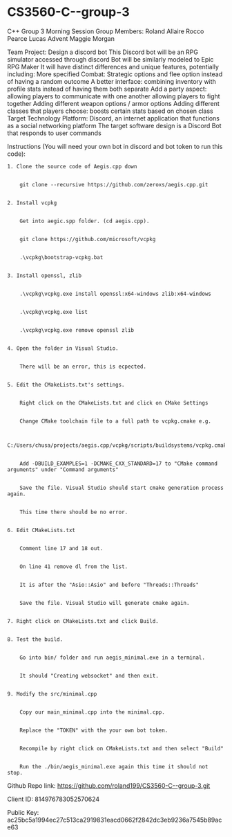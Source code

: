 # CS3560-C--group-3
C++ Group 3
Morning Session
Group Members:
    Roland Allaire
    Rocco Pearce
    Lucas Advent
    Maggie Morgan


Team Project: Design a discord bot 
    This Discord bot will be an RPG simulator accessed through discord
    Bot will be similarly modeled to Epic RPG Maker
    It will have distinct differences and unique features, potentially including:
        More specified Combat: Strategic options and flee option instead of having a random outcome
        A better interface: combining inventory with profile stats instead of having them both separate
        Add a party aspect: allowing players to communicate with one another
                            allowing players to fight together
        Adding different weapon options / armor options
        Adding different classes that players choose: boosts certain stats based on chosen class
Target Technology Platform:
    Discord, an internet application that functions as a social networking platform
    The target software design is a Discord Bot that responds to user commands

    
Instructions (You will need your own bot in discord and bot token to run this code): 


    1. Clone the source code of Aegis.cpp down


        git clone --recursive https://github.com/zeroxs/aegis.cpp.git
        
        
    2. Install vcpkg


        Get into aegic.spp folder. (cd aegis.cpp).
        
        
        git clone https://github.com/microsoft/vcpkg
        
        
        .\vcpkg\bootstrap-vcpkg.bat
        
        
    3. Install openssl, zlib


        .\vcpkg\vcpkg.exe install openssl:x64-windows zlib:x64-windows
        
        
        .\vcpkg\vcpkg.exe list
        
        
        .\vcpkg\vcpkg.exe remove openssl zlib
        
        
    4. Open the folder in Visual Studio.


        There will be an error, this is ecpected.
        
        
    5. Edit the CMakeLists.txt's settings.


        Right click on the CMakeLists.txt and click on CMake Settings
        
        
        Change CMake toolchain file to a full path to vcpkg.cmake e.g.
        
        
        C:/Users/chusa/projects/aegis.cpp/vcpkg/scripts/buildsystems/vcpkg.cmake
        
        
        Add -DBUILD_EXAMPLES=1 -DCMAKE_CXX_STANDARD=17 to "CMake command arguments" under "Command arguments"
        
        
        Save the file. Visual Studio should start cmake generation process again.
        
        
        This time there should be no error.
        
        
    6. Edit CMakeLists.txt


        Comment line 17 and 18 out.
        
        
        On line 41 remove dl from the list.
        
        
        It is after the "Asio::Asio" and before "Threads::Threads"
        
        
        Save the file. Visual Studio will generate cmake again.
        
        
    7. Right click on CMakeLists.txt and click Build.
    
    
    8. Test the build.


        Go into bin/ folder and run aegis_minimal.exe in a terminal.
        
        
        It should "Creating websocket" and then exit.
        
        
    9. Modify the src/minimal.cpp
        
        
        Copy our main_minimal.cpp into the minimal.cpp.
        

        Replace the "TOKEN" with the your own bot token.
        
        
        Recompile by right click on CMakeLists.txt and then select "Build"
        
        
        Run the ./bin/aegis_minimal.exe again this time it should not stop.
   

Github Repo link: 
    https://github.com/roland199/CS3560-C--group-3.git

Client ID: 
814976783052570624

Public Key: 
ac25bc5a1994ec27c513ca2919831eacd0662f2842dc3eb9236a7545b89ace63
